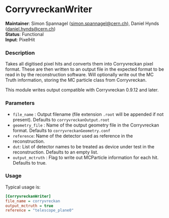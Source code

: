 # CorryvreckanWriter
**Maintainer**: Simon Spannagel (<simon.spannagel@cern.ch>), Daniel Hynds (<daniel.hynds@cern.ch>)  
**Status**: Functional  
**Input**: PixelHit

### Description
Takes all digitised pixel hits and converts them into Corryvreckan pixel format. These are then written to an output file in the expected format to be read in by the reconstruction software. Will optionally write out the MC Truth information, storing the MC particle class from Corryvreckan.

This module writes output compatible with Corryvreckan 0.9.12 and later.

### Parameters
* `file_name` : Output filename (file extension `.root` will be appended if not present). Defaults to `corryvreckanOutput.root`
* `geometry_file` : Name of the output geometry file in the Corryvreckan format. Defaults to `corryvreckanGeometry.conf`
* `reference`: Name of the detector used as reference in the reconstruction.
* `dut`: List of detector names to be treated as device under test in the reconstruction. Defaults to an empty list.
* `output_mctruth` : Flag to write out MCParticle information for each hit. Defaults to true.

### Usage
Typical usage is:

```ini
[CorryvreckanWriter]
file_name = corryvreckan
output_mctruth = true
reference = "telescope_plane0"
```
